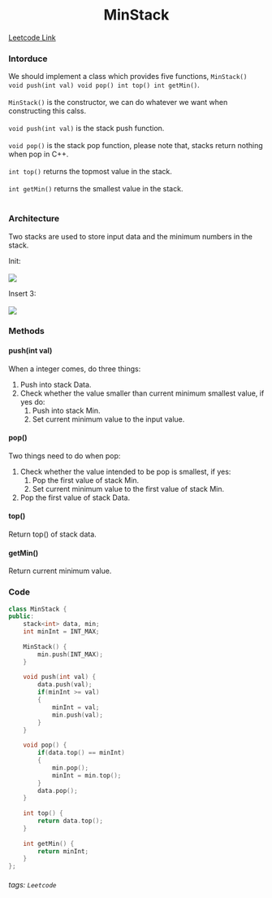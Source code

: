 <center><h1>MinStack</h1></center>

[Leetcode Link](//https://leetcode.com/problems/min-stack/submissions/)

### Intorduce
We should implement a class which provides five functions, 
`MinStack() void push(int val) void pop() int top() int getMin()`.
<br></br>
`MinStack()` is the constructor, we can do whatever we want when constructing this calss.<br></br>
`void push(int val)` is the stack push function.<br></br>
`void pop()` is the stack pop function, please note that, stacks return nothing when pop in C++.<br></br>
`int top()` returns the topmost value in the stack.<br></br>
`int getMin()` returns the smallest value in the stack.<br></br>

### Architecture
Two stacks are used to store input data and the minimum numbers in the stack.

Init:<br></br>
![](https://i.imgur.com/zazng9S.png)

Insert 3:<br></br>
![](https://i.imgur.com/yoEKfuP.png)


### Methods
#### push(int val)
When a integer comes, do three things:
1. Push into stack Data.
2. Check whether the value smaller than current minimum smallest value, if yes do:
    1. Push into stack Min.
    2. Set current minimum value to the input value.

#### pop()
Two things need to do when pop:
1. Check whether the value intended to be pop is smallest, if yes:
    1. Pop the first value of stack Min.
    2. Set current minimum value to the first value of stack Min.
2. Pop the first value of stack Data.

#### top()
Return top() of stack data.

#### getMin()
Return current minimum value.

### Code
```cpp
class MinStack {
public:
    stack<int> data, min;
    int minInt = INT_MAX;
    
    MinStack() {
        min.push(INT_MAX);
    }
    
    void push(int val) {
        data.push(val);
        if(minInt >= val)
        {
            minInt = val;
            min.push(val);
        }
    }
    
    void pop() {
        if(data.top() == minInt)
        {
            min.pop();
            minInt = min.top();
        }
        data.pop();
    }
    
    int top() {
        return data.top();
    }
    
    int getMin() {
        return minInt;
    }
};
```

###### tags: `Leetcode`
